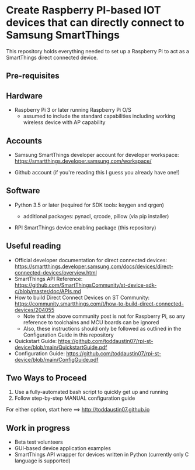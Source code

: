 # Create Raspberry PI-based IOT devices that can directly connect to Samsung SmartThings

This repository holds everything needed to set up a Raspberry Pi to act as a SmartThings direct connected device.

Pre-requisites
--------------
## Hardware
- Raspberry Pi 3 or later running Raspberry Pi O/S 
	- assumed to include the standard capabilities including working wireless device with AP capability
	

## Accounts
- Samsung SmartThings developer account for developer workspace: https://smartthings.developer.samsung.com/workspace/	
	
- Github account (if you're reading this I guess you already have one!)
  
  
## Software
    
- Python 3.5 or later (required for SDK tools: keygen and qrgen)
	- additional packages:  pynacl, qrcode, pillow (via pip installer)
  
- RPI SmartThings device enabling package (this repository)
	
  
Useful reading
---------------
- Official developer documentation for direct connected devices:  https://smartthings.developer.samsung.com/docs/devices/direct-connected-devices/overview.html
- SmartThings API Reference: https://github.com/SmartThingsCommunity/st-device-sdk-c/blob/master/doc/APIs.md
- How to build Direct Connect Devices on ST Community:  https://community.smartthings.com/t/how-to-build-direct-connected-devices/204055
  - Note that the above community post is not for Raspberry Pi, so any reference to toolchains and MCU boards can be ignored
  - Also, these instructions should only be followed as outlined in the Configuration Guide in this repository
- Quickstart Guide:  https://github.com/toddaustin07/rpi-st-device/blob/main/QuickstartGuide.pdf
- Configuration Guide:  https://github.com/toddaustin07/rpi-st-device/blob/main/ConfigGuide.pdf

Two Ways to Proceed
-------------------
1) Use a fully-automated bash script to quickly get up and running
2) Follow step-by-step MANUAL configuration guide

For either option, start here ==> http://toddaustin07.github.io

Work in progress
----------------
- Beta test volunteers
- GUI-based device application examples
- SmartThings API wrapper for devices written in Python (currently only C language is supported)
  
